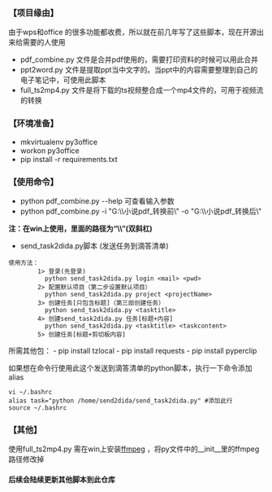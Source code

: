 
### 【项目缘由】
由于wps和office 的很多功能都收费，所以就在前几年写了这些脚本，现在开源出来给需要的人使用
- pdf_combine.py 文件是合并pdf使用的，需要打印资料的时候可以用此合并
- ppt2word.py 文件是提取ppt当中文字的。当ppt中的内容需要整理到自己的电子笔记中，可使用此脚本
- full_ts2mp4.py 文件是将下载的ts视频整合成一个mp4文件的，可用于视频流的转换

### 【环境准备】
- mkvirtualenv py3office
- workon py3office
- pip install -r requirements.txt

### 【使用命令】
- python pdf_combine.py --help  可查看输入参数
- python pdf_combine.py -i "G:\\\小说pdf_转换前\\\" -o "G:\\\小说pdf_转换后\\\"  


**注：在win上使用，里面的路径为“\\\”(双斜杠)**


- send_task2dida.py脚本 (发送任务到滴答清单)
```
使用方法：
        1> 登录(先登录)
          python send_task2dida.py login <mail> <pwd>
        2> 配置默认项目（第二步设置默认项目）
          python send_task2dida.py project <projectName>
        3> 创建任务[只包含标题]（第三部创建任务）
          python send_task2dida.py <tasktitle>
        4> 创建send_task2dida.py 任务[标题+内容]
          python send_task2dida.py <tasktitle> <taskcontent>
        5> 创建任务[标题+剪切板内容]
```
所需其他包：
    - pip install tzlocal
    - pip install requests
    - pip install pyperclip

如果想在命令行使用此这个发送到滴答清单的python脚本，执行一下命令添加alias
```
vi ~/.bashrc
alias task="python /home/send2dida/send_task2dida.py" #添加此行
source ~/.bashrc
```

###  【其他】
使用full_ts2mp4.py 需在win上安装[ffmpeg](https://ffmpeg.org/) ，将py文件中的__init__里的ffmpeg路径修改掉


#### 后续会陆续更新其他脚本到此仓库

